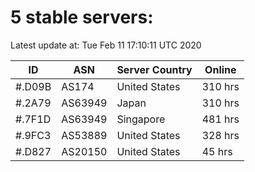 # 5 stable servers:

Latest update at: Tue Feb 11 17:10:11 UTC 2020

| ID | ASN | Server Country | Online |
| -- | --- | -------------- | ------ |
| #.D09B | AS174 | United States | 310 hrs |
| #.2A79 | AS63949 | Japan | 310 hrs |
| #.7F1D | AS63949 | Singapore | 481 hrs |
| #.9FC3 | AS53889 | United States | 328 hrs |
| #.D827 | AS20150 | United States | 45 hrs |

